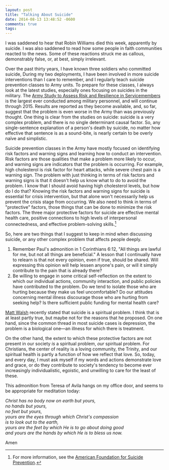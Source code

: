 ```yaml
---
layout: post
title: "Talking About Suicide"
date: 2014-08-13 13:48:52 -0600
comments: true
tags: 
---
```


I was saddened to hear that Robin Williams died this week, apparently by suicide. I was also saddened to read how some people in faith communities reacted to the news. Some of these reactions struck me as callous, demonstrably false, or, at best, simply irrelevant.

Over the past thirty years, I have known three soldiers who committed suicide, During my two deployments, I have been involved in more suicide interventions than I care to remember, and I regularly teach suicide prevention classes to Army units. To prepare for these classes, I always look at the latest studies, especially ones focusing on suicides in the military. The [Army Study to Assess Risk and Resilience in Servicemembers][starrs] is the largest ever conducted among military personnel, and will continue through 2015. Results are reported as they become available, and, so far, suggest that the problem is even worse in the Army than was previously thought. One thing is clear from the studies on suicide: suicide is a very complex problem, and there is no single determinant causal factor. So, any single-sentence explanation of a person's death by suicide, no matter how effective that sentence is as a sound-bite, is nearly certain to be overly naïve and simplistic.

Suicide prevention classes in the Army have mostly focused on identifying risk factors and warning signs and learning how to conduct an intervention. Risk factors are those qualities that make a problem more likely to occur, and warning signs are indicators that the problem is occurring. For example, high cholesterol is risk factor for heart attacks, while severe chest pain is a warning sign. The problem with just thinking in terms of risk factors and warning signs is that it doesn't help us know what to do to avoid the problem. I know that I should avoid having high cholesterol levels, but how do I do that? Knowing the risk factors and warning signs for suicide is essential for crisis intervention, but that alone won't necessarily help us prevent the crisis stage from occurring. We also need to think in terms of "protective" factors, those things that can be done to minimize the risk factors. The three major protective factors for suicide are effective mental health care, positive connections to high levels of interpersonal connectedness, and effective problem-solving skills.[^1]

So, here are two things that I suggest to keep in mind when discussing suicide, or any other complex problem that affects people deeply.

1. Remember Paul's admonition in 1 Corinthians 6:12, "All things are lawful for me, but not all things are beneficial." A lesson that I continually have to relearn is that not every opinion, even if true, should be shared. Will expressing this opinion will help lessen anyone's pain, or will it simply contribute to the pain that is already there?
2. Be willing to engage in some critical self-reflection on the extent to which our individual actions, community interaction, and public policies have contributed to the problem. Do we tend to isolate those who are hurting because they make us feel uncomfortable? Do our attitudes concerning mental illness discourage those who are hurting from seeking help? Is there sufficient public funding for mental health care?

[Matt Walsh][walsh] recently stated that suicide is a spiritual problem. I think that is at least partly true, but maybe not for the reasons that he proposed. On one hand, since the common thread in most suicide cases is depression, the problem is a biological one&mdash;an illness for which there is treatment.

On the other hand, the extent to which these protective factors are not present in our society *is* a spiritual problem, *our* spiritual problem. For Christians, the center of reality is a loving community, the Trinity, and our spiritual health is partly a function of how we reflect that love. So, today, and every day, I must ask myself if my words and actions demonstrate love and grace, or do they contribute to society's tendency to become ever increasingly individualistic, egoistic, and unwilling to care for the least of these.

This admonition from Teresa of Avila hangs on my office door, and seems to be appropriate for meditation today:

*Christ has no body now on earth but yours,  
no hands but yours,  
no feet but yours,  
yours are the eyes through which Christ's compassion  
is to look out to the earth,  
yours are the feet by which He is to go about doing good  
and yours are the hands by which He is to bless us now.*

Amen

[^1]: For more information, see the [American Foundation for Suicide Prevention][afsp].



[starrs]:http://www.armystarrs.org

[afsp]: http://www.afsp.org

[walsh]: http://themattwalshblog.com/2014/08/12/robin-williams-didnt-die-disease-died-choice/


 


